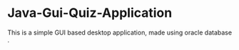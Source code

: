 # Java-Gui-Quiz-Application
This is a simple GUI based desktop application, made using oracle database .

